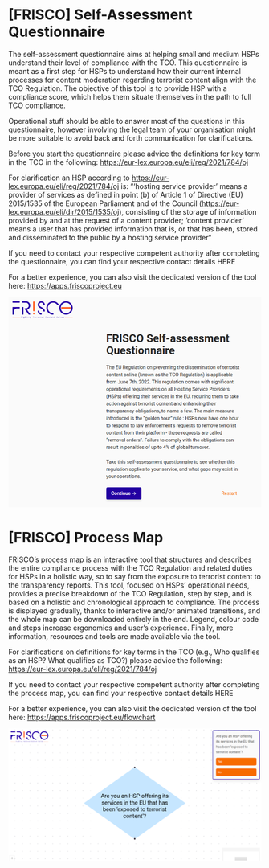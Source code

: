 # [FRISCO] Self-Assessment Questionnaire

The self-assessment questionnaire aims at helping small and medium HSPs understand their level of compliance with the TCO. This questionnaire is meant as a first step for HSPs to understand how their current internal processes for content moderation regarding terrorist content align with the TCO Regulation. The objective of this tool is to provide HSP with a compliance score, which helps them situate themselves in the path to full TCO compliance.

Operational stuff should be able to answer most of the questions in this questionnaire, however involving the legal team of your organisation might be more suitable to avoid back and forth communication for clarifications.

Before you start the questionnaire please advice the definitions for key term in the TCO in the following: https://eur-lex.europa.eu/eli/reg/2021/784/oj

For clarification an HSP according to https://eur-lex.europa.eu/eli/reg/2021/784/oj is: “‘hosting service provider’ means a provider of services as defined in point (b) of Article 1 of Directive (EU) 2015/1535 of the European Parliament and of the Council (https://eur-lex.europa.eu/eli/dir/2015/1535/oj), consisting of the storage of information provided by and at the request of a content provider; ‘content provider’ means a user that has provided information that is, or that has been, stored and disseminated to the public by a hosting service provider“

If you need to contact your respective competent authority after completing the questionnaire, you can find your respective contact details HERE

For a better experience, you can also visit the dedicated version of the tool here: https://apps.friscoproject.eu

![Questionnaire preview](https://github.com/friscoproject/frisco-toolbox/blob/main/readme-img/questionnaire.png)

# [FRISCO] Process Map
FRISCO’s process map is an interactive tool that structures and describes the entire compliance process with the TCO Regulation and related duties for HSPs in a holistic way, so to say from the exposure to terrorist content to the transparency reports. This tool, focused on HSPs’ operational needs, provides a precise breakdown of the TCO Regulation, step by step, and is based on a holistic and chronological approach to compliance. The process is displayed gradually, thanks to interactive and/or animated transitions, and the whole map can be downloaded entirely in the end. Legend, colour code and steps increase ergonomics and user’s experience. Finally, more information, resources and tools are made available via the tool.

For clarifications on definitions for key terms in the TCO (e.g., Who qualifies as an HSP? What qualifies as TCO?) please advice the following: https://eur-lex.europa.eu/eli/reg/2021/784/oj

If you need to contact your respective competent authority after completing the process map, you can find your respective contact details HERE

For a better experience, you can also visit the dedicated version of the tool here: https://apps.friscoproject.eu/flowchart

![Process map preview](https://github.com/friscoproject/frisco-toolbox/blob/main/readme-img/procmap.png)
